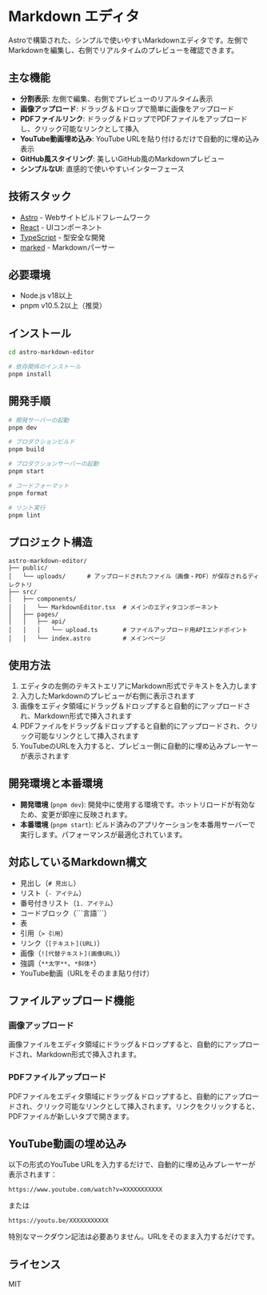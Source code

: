 # Markdown エディタ

Astroで構築された、シンプルで使いやすいMarkdownエディタです。左側でMarkdownを編集し、右側でリアルタイムのプレビューを確認できます。

## 主な機能

- **分割表示**: 左側で編集、右側でプレビューのリアルタイム表示
- **画像アップロード**: ドラッグ＆ドロップで簡単に画像をアップロード
- **PDFファイルリンク**: ドラッグ＆ドロップでPDFファイルをアップロードし、クリック可能なリンクとして挿入
- **YouTube動画埋め込み**: YouTube URLを貼り付けるだけで自動的に埋め込み表示
- **GitHub風スタイリング**: 美しいGitHub風のMarkdownプレビュー
- **シンプルなUI**: 直感的で使いやすいインターフェース

## 技術スタック

- [Astro](https://astro.build/) - Webサイトビルドフレームワーク
- [React](https://reactjs.org/) - UIコンポーネント
- [TypeScript](https://www.typescriptlang.org/) - 型安全な開発
- [marked](https://marked.js.org/) - Markdownパーサー

## 必要環境

- Node.js v18以上
- pnpm v10.5.2以上（推奨）

## インストール

```bash
cd astro-markdown-editor

# 依存関係のインストール
pnpm install
```

## 開発手順

```bash
# 開発サーバーの起動
pnpm dev

# プロダクションビルド
pnpm build

# プロダクションサーバーの起動
pnpm start

# コードフォーマット
pnpm format

# リント実行
pnpm lint
```

## プロジェクト構造

```
astro-markdown-editor/
├── public/
│   └── uploads/      # アップロードされたファイル（画像・PDF）が保存されるディレクトリ
├── src/
│   ├── components/
│   │   └── MarkdownEditor.tsx  # メインのエディタコンポーネント
│   ├── pages/
│   │   ├── api/
│   │   │   └── upload.ts       # ファイルアップロード用APIエンドポイント
│   │   └── index.astro         # メインページ
```

## 使用方法

1. エディタの左側のテキストエリアにMarkdown形式でテキストを入力します
2. 入力したMarkdownのプレビューが右側に表示されます
3. 画像をエディタ領域にドラッグ＆ドロップすると自動的にアップロードされ、Markdown形式で挿入されます
4. PDFファイルをドラッグ＆ドロップすると自動的にアップロードされ、クリック可能なリンクとして挿入されます
5. YouTubeのURLを入力すると、プレビュー側に自動的に埋め込みプレーヤーが表示されます

## 開発環境と本番環境

- **開発環境** (`pnpm dev`): 開発中に使用する環境です。ホットリロードが有効なため、変更が即座に反映されます。
- **本番環境** (`pnpm start`): ビルド済みのアプリケーションを本番用サーバーで実行します。パフォーマンスが最適化されています。

## 対応しているMarkdown構文

- 見出し（`# 見出し`）
- リスト（`- アイテム`）
- 番号付きリスト（`1. アイテム`）
- コードブロック（\```言語\```）
- 表
- 引用（`> 引用`）
- リンク（`[テキスト](URL)`）
- 画像（`![代替テキスト](画像URL)`）
- 強調（`**太字**`、`*斜体*`）
- YouTube動画（URLをそのまま貼り付け）

## ファイルアップロード機能

### 画像アップロード
画像ファイルをエディタ領域にドラッグ＆ドロップすると、自動的にアップロードされ、Markdown形式で挿入されます。

### PDFファイルアップロード
PDFファイルをエディタ領域にドラッグ＆ドロップすると、自動的にアップロードされ、クリック可能なリンクとして挿入されます。リンクをクリックすると、PDFファイルが新しいタブで開きます。

## YouTube動画の埋め込み

以下の形式のYouTube URLを入力するだけで、自動的に埋め込みプレーヤーが表示されます：

```
https://www.youtube.com/watch?v=XXXXXXXXXXX
```

または

```
https://youtu.be/XXXXXXXXXXX
```

特別なマークダウン記法は必要ありません。URLをそのまま入力するだけです。

## ライセンス

MIT
